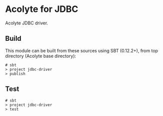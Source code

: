 # Acolyte for JDBC

Acolyte JDBC driver.

## Build

This module can be built from these sources using SBT (0.12.2+), 
from top directory (Acolyte base directory): 

```
# sbt 
> project jdbc-driver
> publish
```

## Test

```
# sbt 
> project jdbc-driver
> test
```